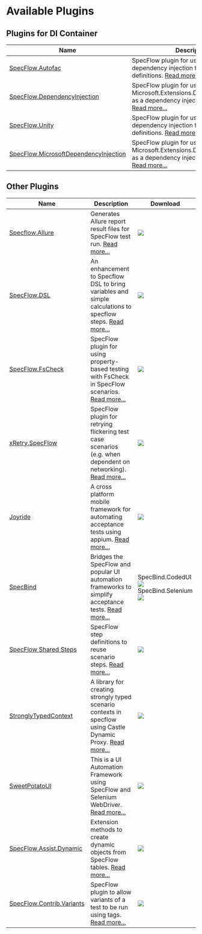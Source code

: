 # Available Plugins

## Plugins for DI Container

| Name | Description | Download |
|---|---|---|
|[SpecFlow.Autofac](https://github.com/techtalk/SpecFlow)|SpecFlow plugin for using Autofac as a dependency injection framework for step definitions. [Read more...](https://github.com/techtalk/SpecFlow)|<a href="https://www.nuget.org/packages/SpecFlow.Autofac/">![](https://img.shields.io/nuget/v/SpecFlow.Autofac.svg)</a>|
|[SpecFlow.DependencyInjection](https://github.com/solidtoken/SpecFlow.DependencyInjection)|SpecFlow plugin for using Microsoft.Extensions.DependencyInjection as a dependency injection framework. [Read more...](https://github.com/solidtoken/SpecFlow.DependencyInjection)|<a href="https://www.nuget.org/packages/SolidToken.SpecFlow.DependencyInjection">![](https://img.shields.io/nuget/v/SolidToken.SpecFlow.DependencyInjection.svg)</a>|
|[SpecFlow.Unity](https://github.com/phatcher/SpecFlow.Unity)|SpecFlow plugin for using Unity as a dependency injection framework for step definitions. [Read more...](https://github.com/phatcher/SpecFlow.Unity)|<a href="https://www.nuget.org/packages/SpecFlow.Unity/">![](https://img.shields.io/nuget/v/SpecFlow.Unity.svg)</a>|
|[SpecFlow.MicrosoftDependencyInjection](https://github.com/AdCodicem/SpecFlowMicrosoftDependencyInjection)|SpecFlow plugin for using Microsoft.Extensions.DependencyInjection as a dependency injection framework. [Read more...](https://github.com/AdCodicem/SpecFlowMicrosoftDependencyInjection#adcodicemspecflowmicrosoftdependencyinjection)|[![Nuget](https://img.shields.io/nuget/v/AdCodicem.SpecFlow.MicrosoftDependencyInjection)](https://www.nuget.org/packages/AdCodicem.SpecFlow.MicrosoftDependencyInjection)|

## Other Plugins

| Name | Description | Download |
|---|---|---|
|[Specflow.Allure](https://github.com/allure-framework/allure-csharp)|Generates Allure report result files for SpecFlow test run. [Read more...](https://github.com/allure-framework/allure-csharp/wiki/SpecFlow-Adapter)|<a href="https://www.nuget.org/packages/Specflow.Allure/">![](https://img.shields.io/nuget/v/Specflow.Allure.svg)</a>|
| [SpecFlow.DSL](https://github.com/wenyuansong/Specflow.DSL)|An enhancement to Specflow DSL to bring variables and simple calculations to specflow steps. [Read more...](https://github.com/wenyuansong/Specflow.DSL)|<a href="https://www.nuget.org/packages/Specflow.DSL/">![](https://img.shields.io/nuget/v/Specflow.DSL.svg)</a>|
|[SpecFlow.FsCheck](https://github.com/gasparnagy/SpecFlow.FsCheck)|SpecFlow plugin for using property-based testing with FsCheck in SpecFlow scenarios. [Read more...](https://github.com/gasparnagy/SpecFlow.FsCheck)|<a href="https://www.nuget.org/packages/SpecFlow.FsCheck/">![](https://img.shields.io/nuget/v/SpecFlow.FsCheck.svg)</a>|
|[xRetry.SpecFlow](https://github.com/JoshKeegan/xRetry)|SpecFlow plugin for retrying flickering test case scenarios (e.g. when dependent on networking). [Read more...](https://github.com/JoshKeegan/xRetry)|<a href="https://www.nuget.org/packages/xRetry.SpecFlow/">![](https://img.shields.io/nuget/v/xRetry.SpecFlow.svg)</a>|
| [Joyride](https://github.com/glorylo/Joyride)|A cross platform mobile framework for automating acceptance tests using appium. [Read more...](https://github.com/glorylo/Joyride)|<a href="https://www.nuget.org/packages/Joyride.SpecFlow/">![](https://img.shields.io/nuget/v/Joyride.SpecFlow.svg)</a>|
| [SpecBind](https://github.com/dpiessens/specbind) | Bridges the SpecFlow and popular UI automation frameworks to simplify acceptance tests. [Read more...](https://github.com/dpiessens/specbind)|SpecBind.CodedUI <a href="https://www.nuget.org/packages/SpecBind.CodedUI/">![](https://img.shields.io/nuget/v/SpecBind.CodedUI.svg)</a><br/>SpecBind.Selenium <a href="https://www.nuget.org/packages/SpecBind.Selenium/">![](https://img.shields.io/nuget/v/SpecBind.Selenium.svg)</a>|
| [SpecFlow Shared Steps](https://github.com/Bakanych/SpecFlowSharedSteps)|SpecFlow step definitions to reuse scenario steps. [Read more...](https://github.com/Bakanych/SpecFlowSharedSteps)|<a href="https://www.nuget.org/packages/SpecFlow.SharedSteps/">![](https://img.shields.io/nuget/v/SpecFlow.SharedSteps.svg)</a>|
| [StronglyTypedContext](https://github.com/kevholditch/StronglyTypedContext) |A library for creating strongly typed scenario contexts in specflow using Castle Dynamic Proxy. [Read more...](https://github.com/kevholditch/StronglyTypedContext)|<a href="https://www.nuget.org/packages/StronglyTypedContext/">![](https://img.shields.io/nuget/v/StronglyTypedContext.svg)</a>|
| [SweetPotatoUI](https://github.com/StateOfIowa/SweetPotatoUI) | This is a UI Automation Framework using SpecFlow and Selenium WebDriver. [Read more...](https://github.com/StateOfIowa/SweetPotatoUI)|<a href="https://www.nuget.org/packages/SweetPotatoUI/">![](https://img.shields.io/nuget/v/SweetPotatoUI.svg)</a>|
| [SpecFlow.Assist.Dynamic](https://github.com/marcusoftnet/SpecFlow.Assist.Dynamic) | Extension methods to create dynamic objects from SpecFlow tables. [Read more...](https://github.com/marcusoftnet/SpecFlow.Assist.Dynamic) | <a href="https://www.nuget.org/packages/SpecFlow.Assist.Dynamic/">![](https://img.shields.io/nuget/v/SpecFlow.Assist.Dynamic.svg)</a> |
| [SpecFlow.Contrib.Variants](https://github.com/totaltest/SpecFlow.Contrib.Variants) | SpecFlow plugin to allow variants of a test to be run using tags. [Read more...](https://github.com/totaltest/SpecFlow.Contrib.Variants) | <a href="https://www.nuget.org/packages/SpecFlow.Contrib.Variants/">![](https://img.shields.io/nuget/vpre/SpecFlow.Contrib.Variants.svg)</a>|

